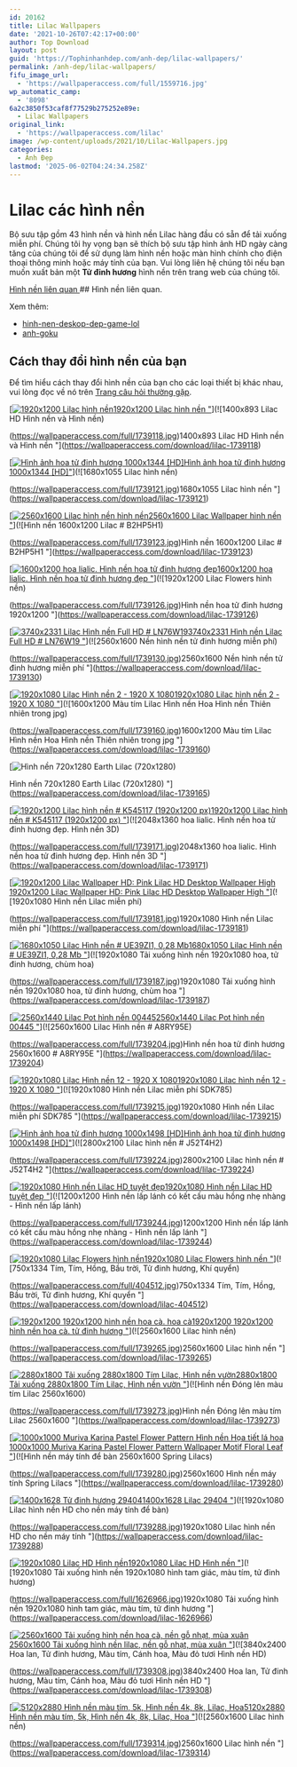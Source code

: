 ```yaml
---
id: 20162
title: Lilac Wallpapers
date: '2021-10-26T07:42:17+00:00'
author: Top Download
layout: post
guid: 'https://Tophinhanhdep.com/anh-dep/lilac-wallpapers/'
permalink: /anh-dep/lilac-wallpapers/
fifu_image_url:
  - 'https://wallpaperaccess.com/full/1559716.jpg'
wp_automatic_camp:
  - '8098'
6a2c3850f53caf8f77529b275252e89e:
  - Lilac Wallpapers
original_link:
  - 'https://wallpaperaccess.com/lilac'
image: /wp-content/uploads/2021/10/Lilac-Wallpapers.jpg
categories:
  - Ảnh Đẹp
lastmod: '2025-06-02T04:24:34.258Z'
---
```

# Lilac các hình nền

Bộ sưu tập gồm 43 hình nền và hình nền Lilac hàng đầu có sẵn để tải xuống miễn phí. Chúng tôi hy vọng bạn sẽ thích bộ sưu tập hình ảnh HD ngày càng tăng của chúng tôi để sử dụng làm hình nền hoặc màn hình chính cho điện thoại thông minh hoặc máy tính của bạn. Vui lòng liên hệ chúng tôi nếu bạn muốn xuất bản một **Tử đinh hương** hình nền trên trang web của chúng tôi.

[Hình nền liên quan ](#related) ## Hình nền liên quan.

   
 Xem thêm:

   
- [hinh-nen-deskop-dep-game-lol](https://tophinhanhdep.com/hinh-nen-dep/hinh-nen-deskop-dep-game-lol/)
- [anh-goku](https://tophinhanhdep.com/anh-anime/anh-goku/)

## Cách thay đổi hình nền của bạn

Để tìm hiểu cách thay đổi hình nền của bạn cho các loại thiết bị khác nhau, vui lòng đọc về nó trên [Trang câu hỏi thường gặp](https://tophinhanhdep.com/faq/).

  
[[![1920x1200 Lilac hình nền](https://wallpaperaccess.com/full/1559716.jpg)1920x1200 Lilac hình nền "](https://wallpaperaccess.com/download/lilac-1559716)](![1400x893 Lilac HD Hình nền và Hình nền)

(https://wallpaperaccess.com/full/1739118.jpg)1400x893 Lilac HD Hình nền và Hình nền "](https://wallpaperaccess.com/download/lilac-1739118)

[[![Hình ảnh hoa tử đinh hương 1000x1344 [HD]](https://wallpaperaccess.com/full/1739119.jpg)Hình ảnh hoa tử đinh hương 1000x1344 \[HD\]"](https://wallpaperaccess.com/download/lilac-1739119)](![1680x1055 Lilac hình nền)

(https://wallpaperaccess.com/full/1739121.jpg)1680x1055 Lilac hình nền "](https://wallpaperaccess.com/download/lilac-1739121)

[[![2560x1600 Lilac hình nền hình nền](https://wallpaperaccess.com/full/1739122.jpg)2560x1600 Lilac Wallpaper hình nền "](https://wallpaperaccess.com/download/lilac-1739122)](![Hình nền 1600x1200 Lilac # B2HP5H1)

(https://wallpaperaccess.com/full/1739123.jpg)Hình nền 1600x1200 Lilac # B2HP5H1 "](https://wallpaperaccess.com/download/lilac-1739123)

[[![1600x1200 hoa lialic.  Hình nền hoa tử đinh hương đẹp](https://wallpaperaccess.com/full/1739124.jpg)1600x1200 hoa lialic. Hình nền hoa tử đinh hương đẹp "](https://wallpaperaccess.com/download/lilac-1739124)](![1920x1200 Lilac Flowers hình nền)

(https://wallpaperaccess.com/full/1739126.jpg)Hình nền hoa tử đinh hương 1920x1200 "](https://wallpaperaccess.com/download/lilac-1739126)

[[![3740x2331 Lilac Hình nền Full HD # LN76W19](https://wallpaperaccess.com/full/1739128.jpg)3740x2331 Hình nền Lilac Full HD # LN76W19 "](https://wallpaperaccess.com/download/lilac-1739128)](![2560x1600 Nền hình nền tử đinh hương miễn phí)

(https://wallpaperaccess.com/full/1739130.jpg)2560x1600 Nền hình nền tử đinh hương miễn phí "](https://wallpaperaccess.com/download/lilac-1739130)

[[![1920x1080 Lilac Hình nền 2 - 1920 X 1080](https://wallpaperaccess.com/full/1739159.jpg)1920x1080 Lilac hình nền 2 - 1920 X 1080 "](https://wallpaperaccess.com/download/lilac-1739159)](![1600x1200 Màu tím Lilac Hình nền Hoa Hình nền Thiên nhiên trong jpg)

(https://wallpaperaccess.com/full/1739160.jpg)1600x1200 Màu tím Lilac Hình nền Hoa Hình nền Thiên nhiên trong jpg "](https://wallpaperaccess.com/download/lilac-1739160)

[![Hình nền 720x1280 Earth Lilac (720x1280)](https://wallpaperaccess.com/full/1739165.jpg)

Hình nền 720x1280 Earth Lilac (720x1280) "](https://wallpaperaccess.com/download/lilac-1739165)

[[![1920x1200 Lilac hình nền # K545117 (1920x1200 px)](https://wallpaperaccess.com/full/1739167.jpg)1920x1200 Lilac hình nền # K545117 (1920x1200 px) "](https://wallpaperaccess.com/download/lilac-1739167)](![2048x1360 hoa lialic.  Hình nền hoa tử đinh hương đẹp.  Hình nền 3D)

(https://wallpaperaccess.com/full/1739171.jpg)2048x1360 hoa lialic. Hình nền hoa tử đinh hương đẹp. Hình nền 3D "](https://wallpaperaccess.com/download/lilac-1739171)

[[![1920x1200 Lilac Wallpaper HD: Pink Lilac HD Desktop Wallpaper High](https://wallpaperaccess.com/full/1739177.jpg)1920x1200 Lilac Wallpaper HD: Pink Lilac HD Desktop Wallpaper High "](https://wallpaperaccess.com/download/lilac-1739177)](![1920x1080 Hình nền Lilac miễn phí)

(https://wallpaperaccess.com/full/1739181.jpg)1920x1080 Hình nền Lilac miễn phí "](https://wallpaperaccess.com/download/lilac-1739181)

[[![1680x1050 Lilac Hình nền # UE39ZI1, 0,28 Mb](https://wallpaperaccess.com/full/1739184.jpg)1680x1050 Lilac Hình nền # UE39ZI1, 0,28 Mb "](https://wallpaperaccess.com/download/lilac-1739184)](![1920x1080 Tải xuống hình nền 1920x1080 hoa, tử đinh hương, chùm hoa)

(https://wallpaperaccess.com/full/1739187.jpg)1920x1080 Tải xuống hình nền 1920x1080 hoa, tử đinh hương, chùm hoa "](https://wallpaperaccess.com/download/lilac-1739187)

[[![2560x1440 Lilac Pot hình nền 00445](https://wallpaperaccess.com/full/1739198.jpg)2560x1440 Lilac Pot hình nền 00445 "](https://wallpaperaccess.com/download/lilac-1739198)](![2560x1600 Lilac Hình nền # A8RY95E)

(https://wallpaperaccess.com/full/1739204.jpg)Hình nền hoa tử đinh hương 2560x1600 # A8RY95E "](https://wallpaperaccess.com/download/lilac-1739204)

[[![1920x1080 Lilac Hình nền 12 - 1920 X 1080](https://wallpaperaccess.com/full/1739210.jpg)1920x1080 Lilac hình nền 12 - 1920 X 1080 "](https://wallpaperaccess.com/download/lilac-1739210)](![1920x1080 Hình nền Lilac miễn phí SDK785)

(https://wallpaperaccess.com/full/1739215.jpg)1920x1080 Hình nền Lilac miễn phí SDK785 "](https://wallpaperaccess.com/download/lilac-1739215)

[[![Hình ảnh hoa tử đinh hương 1000x1498 [HD]](https://wallpaperaccess.com/full/1739220.jpg)Hình ảnh hoa tử đinh hương 1000x1498 \[HD\]"](https://wallpaperaccess.com/download/lilac-1739220)](![2800x2100 Lilac hình nền # J52T4H2)

(https://wallpaperaccess.com/full/1739224.jpg)2800x2100 Lilac hình nền # J52T4H2 "](https://wallpaperaccess.com/download/lilac-1739224)

[[![1920x1080 Hình nền Lilac HD tuyệt đẹp](https://wallpaperaccess.com/full/1739239.jpg)1920x1080 Hình nền Lilac HD tuyệt đẹp "](https://wallpaperaccess.com/download/lilac-1739239)](![1200x1200 Hình nền lấp lánh có kết cấu màu hồng nhẹ nhàng - Hình nền lấp lánh)

(https://wallpaperaccess.com/full/1739244.jpg)1200x1200 Hình nền lấp lánh có kết cấu màu hồng nhẹ nhàng - Hình nền lấp lánh "](https://wallpaperaccess.com/download/lilac-1739244)

[[![1920x1080 Lilac Flowers hình nền](https://wallpaperaccess.com/full/1739247.jpg)1920x1080 Lilac Flowers hình nền "](https://wallpaperaccess.com/download/lilac-1739247)](![750x1334 Tím, Tím, Hồng, Bầu trời, Tử đinh hương, Khí quyển)

(https://wallpaperaccess.com/full/404512.jpg)750x1334 Tím, Tím, Hồng, Bầu trời, Tử đinh hương, Khí quyển "](https://wallpaperaccess.com/download/lilac-404512)

[[![1920x1200 1920x1200 hình nền hoa cà.  hoa cà](https://wallpaperaccess.com/full/1739260.jpg)1920x1200 1920x1200 hình nền hoa cà. tử đinh hương "](https://wallpaperaccess.com/download/lilac-1739260)](![2560x1600 Lilac hình nền)

(https://wallpaperaccess.com/full/1739265.jpg)2560x1600 Lilac hình nền "](https://wallpaperaccess.com/download/lilac-1739265)

[[![2880x1800 Tải xuống 2880x1800 Tím Lilac, Hình nền vườn](https://wallpaperaccess.com/full/1739267.jpg)2880x1800 Tải xuống 2880x1800 Tím Lilac, Hình nền vườn "](https://wallpaperaccess.com/download/lilac-1739267)](![Hình nền Đóng lên màu tím Lilac 2560x1600)

(https://wallpaperaccess.com/full/1739273.jpg)Hình nền Đóng lên màu tím Lilac 2560x1600 "](https://wallpaperaccess.com/download/lilac-1739273)

[[![1000x1000 Muriva Karina Pastel Flower Pattern Hình nền Họa tiết lá hoa](https://wallpaperaccess.com/full/22506.jpg)1000x1000 Muriva Karina Pastel Flower Pattern Wallpaper Motif Floral Leaf "](https://wallpaperaccess.com/download/lilac-22506)](![Hình nền máy tính để bàn 2560x1600 Spring Lilacs)

(https://wallpaperaccess.com/full/1739280.jpg)2560x1600 Hình nền máy tính Spring Lilacs "](https://wallpaperaccess.com/download/lilac-1739280)

[[![1400x1628 Tử đinh hương 29404](https://wallpaperaccess.com/full/1739282.jpg)1400x1628 Lilac 29404 "](https://wallpaperaccess.com/download/lilac-1739282)](![1920x1080 Lilac hình nền HD cho nền máy tính để bàn)

(https://wallpaperaccess.com/full/1739288.jpg)1920x1080 Lilac hình nền HD cho nền máy tính "](https://wallpaperaccess.com/download/lilac-1739288)

[[![1920x1080 Lilac HD Hình nền](https://wallpaperaccess.com/full/1739293.jpg)1920x1080 Lilac HD Hình nền "](https://wallpaperaccess.com/download/lilac-1739293)](![1920x1080 Tải xuống hình nền 1920x1080 hình tam giác, màu tím, tử đinh hương)

(https://wallpaperaccess.com/full/1626966.jpg)1920x1080 Tải xuống hình nền 1920x1080 hình tam giác, màu tím, tử đinh hương "](https://wallpaperaccess.com/download/lilac-1626966)

[[![2560x1600 Tải xuống hình nền hoa cà, nền gỗ nhạt, mùa xuân](https://wallpaperaccess.com/full/1739298.jpg)2560x1600 Tải xuống hình nền lilac, nền gỗ nhạt, mùa xuân "](https://wallpaperaccess.com/download/lilac-1739298)](![3840x2400 Hoa lan, Tử đinh hương, Màu tím, Cánh hoa, Màu đỏ tươi Hình nền HD)

(https://wallpaperaccess.com/full/1739308.jpg)3840x2400 Hoa lan, Tử đinh hương, Màu tím, Cánh hoa, Màu đỏ tươi Hình nền HD "](https://wallpaperaccess.com/download/lilac-1739308)

[[![5120x2880 Hình nền màu tím, 5k, Hình nền 4k, 8k, Lilac, Hoa](https://wallpaperaccess.com/full/1739311.jpg)5120x2880 Hình nền màu tím, 5k, Hình nền 4k, 8k, Lilac, Hoa "](https://wallpaperaccess.com/download/lilac-1739311)](![2560x1600 Lilac hình nền)

(https://wallpaperaccess.com/full/1739314.jpg)2560x1600 Lilac hình nền "](https://wallpaperaccess.com/download/lilac-1739314)
